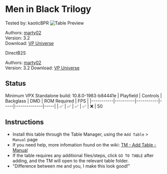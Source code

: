 # Men in Black Trilogy
Tested by: kaoticBPR
![Table Preview](../../images/vpx-meninblack.png)

Authors: [marty02](https://vpuniverse.com/profile/16531-marty02/)  
Version: 3.2  
Download: [VP Universe](https://vpuniverse.com/files/file/20036-men-in-black-trilogy/)

DirectB2S

Authors: [marty02](https://vpuniverse.com/profile/16531-marty02/)   
Version: 3.2 
Download: [VP Universe](https://vpuniverse.com/files/file/20036-men-in-black-trilogy/)


## Status 

Minimum VPX Standalone build: 10.8.0-1983-b84441e
| Playfield | Controls | Backglass | DMD | ROM Required | FPS | 
|-----------|----------|-----------|-----|--------------|-----|
| :white_check_mark: | :white_check_mark: | :white_check_mark: | :white_check_mark: | :x: | 50

## Instructions

- Install this table through the Table Manager, using the `Add Table` > `Manual` page
- If you need help, more infomation found on the wiki: [TM - Add Table - Manual](https://github.com/LegendsUnchained/vpx-standalone-alp4k/wiki/%5B04%5D-%F0%9F%A7%A1-TM-%E2%80%90-Other-Features#add-table---manual)
- If the table requires any additional files/steps, click `GO TO TABLE` after adding, and the TM will open to the relevant table folder.
- "Difference between me and you, I make this look good!"


